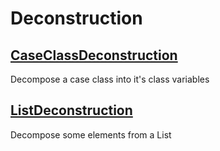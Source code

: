 # Deconstruction

## [CaseClassDeconstruction](src/test/scala/org/deconstruction/example/CaseClassDeconstruction.scala)
Decompose a case class into it's class variables

## [ListDeconstruction](src/test/scala/org/deconstruction/example/ListDeconstruction.scala)
Decompose some elements from a List